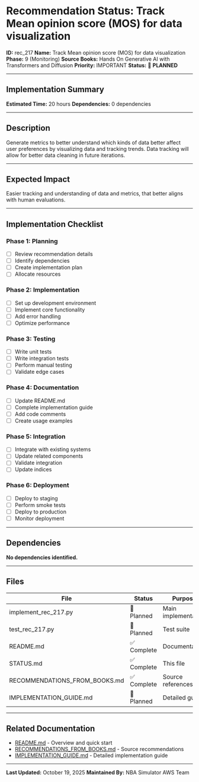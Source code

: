 # Recommendation Status: Track Mean opinion score (MOS) for data visualization

**ID:** rec_217
**Name:** Track Mean opinion score (MOS) for data visualization
**Phase:** 9 (Monitoring)
**Source Books:** Hands On Generative AI with Transformers and Diffusion
**Priority:** IMPORTANT
**Status:** 🔵 **PLANNED**

---

## Implementation Summary

**Estimated Time:** 20 hours
**Dependencies:** 0 dependencies

---

## Description

Generate metrics to better understand which kinds of data better affect user preferences by visualizing data and tracking trends. Data tracking will allow for better data cleaning in future iterations.

---

## Expected Impact

Easier tracking and understanding of data and metrics, that better aligns with human evaluations.

---

## Implementation Checklist

### Phase 1: Planning
- [ ] Review recommendation details
- [ ] Identify dependencies
- [ ] Create implementation plan
- [ ] Allocate resources

### Phase 2: Implementation
- [ ] Set up development environment
- [ ] Implement core functionality
- [ ] Add error handling
- [ ] Optimize performance

### Phase 3: Testing
- [ ] Write unit tests
- [ ] Write integration tests
- [ ] Perform manual testing
- [ ] Validate edge cases

### Phase 4: Documentation
- [ ] Update README.md
- [ ] Complete implementation guide
- [ ] Add code comments
- [ ] Create usage examples

### Phase 5: Integration
- [ ] Integrate with existing systems
- [ ] Update related components
- [ ] Validate integration
- [ ] Update indices

### Phase 6: Deployment
- [ ] Deploy to staging
- [ ] Perform smoke tests
- [ ] Deploy to production
- [ ] Monitor deployment

---

## Dependencies

**No dependencies identified.**

---

## Files

| File | Status | Purpose |
|------|--------|---------|
| implement_rec_217.py | 🔵 Planned | Main implementation |
| test_rec_217.py | 🔵 Planned | Test suite |
| README.md | ✅ Complete | Documentation |
| STATUS.md | ✅ Complete | This file |
| RECOMMENDATIONS_FROM_BOOKS.md | ✅ Complete | Source references |
| IMPLEMENTATION_GUIDE.md | 🔵 Planned | Detailed guide |

---

## Related Documentation

- [README.md](README.md) - Overview and quick start
- [RECOMMENDATIONS_FROM_BOOKS.md](RECOMMENDATIONS_FROM_BOOKS.md) - Source recommendations
- [IMPLEMENTATION_GUIDE.md](IMPLEMENTATION_GUIDE.md) - Detailed implementation guide

---

**Last Updated:** October 19, 2025
**Maintained By:** NBA Simulator AWS Team

